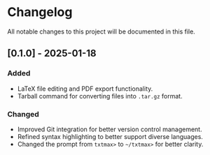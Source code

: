 # Changelog

All notable changes to this project will be documented in this file.

## [0.1.0] - 2025-01-18

### Added
- LaTeX file editing and PDF export functionality.
- Tarball command for converting files into `.tar.gz` format.
  
### Changed
- Improved Git integration for better version control management.
- Refined syntax highlighting to better support diverse languages.
- Changed the prompt from `txtmax>` to `~/txtmax>` for better clarity.
